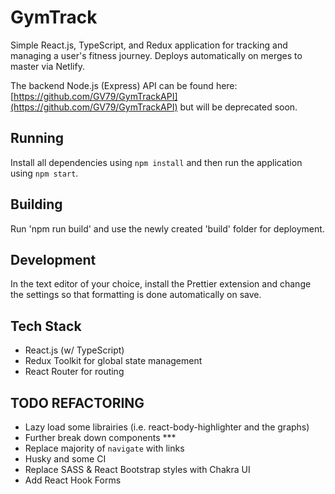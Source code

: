# GymTrack

Simple React.js, TypeScript, and Redux application for tracking and managing a user's fitness journey. Deploys automatically on merges to master via Netlify.

The backend Node.js (Express) API can be found here: [https://github.com/GV79/GymTrackAPI](https://github.com/GV79/GymTrackAPI) but will be deprecated soon.

## Running

Install all dependencies using `npm install` and then run the application using `npm start`.

## Building

Run 'npm run build' and use the newly created 'build' folder for deployment.

## Development

In the text editor of your choice, install the Prettier extension and change the settings so that formatting is done automatically on save.

## Tech Stack

- React.js (w/ TypeScript)
- Redux Toolkit for global state management
- React Router for routing

## TODO REFACTORING

- Lazy load some librairies (i.e. react-body-highlighter and the graphs)
- Further break down components \*\*\*
- Replace majority of `navigate` with links
- Husky and some CI
- Replace SASS & React Bootstrap styles with Chakra UI
- Add React Hook Forms
